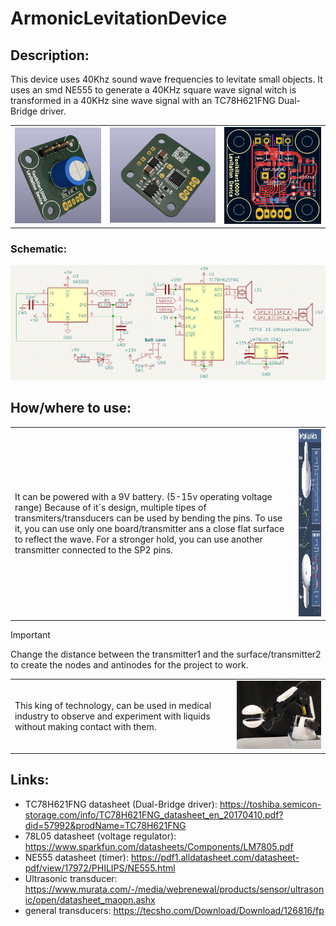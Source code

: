 # ArmonicLevitationDevice

## Description:
This device uses 40Khz sound wave frequencies to levitate small objects. 
It uses an smd NE555 to generate a 40KHz square wave signal witch is transformed in a 40KHz sine wave signal with an TC78H621FNG Dual-Bridge driver.

<table>
  <tr>
    <td><img src="https://github.com/Tonikiller10000/ArmonicLevitationDevice/blob/main/LevitationPictures/47.png" ></td>
    <td><img src="https://github.com/Tonikiller10000/ArmonicLevitationDevice/blob/main/LevitationPictures/44.png" ></td>
    <td><img src="https://github.com/Tonikiller10000/ArmonicLevitationDevice/blob/main/LevitationPictures/43.png" ></td>
  </tr>
</table>

### Schematic:
<img src="https://github.com/Tonikiller10000/ArmonicLevitationDevice/blob/main/LevitationPictures/45.png" >




## How/where to use:

<table>
  <tr>
    <td> 
    It can be powered with a 9V battery. (5-15v operating voltage range) 
    Because of it`s design, multiple tipes of transmiters/transducers can be used by bending the pins. To use it, you can use only one board/transmitter ans a close flat surface to reflect the wave. For a stronger hold, you can use another transmitter connected to the SP2 pins.</td>
    <td>
      <img src="https://github.com/Tonikiller10000/ArmonicLevitationDevice/blob/main/LevitationPictures/p1.webp" height = 300> </td>
  </tr>
</table>

> [!IMPORTANT]
> Change the distance between the transmitter1 and the surface/transmitter2 to create the nodes and antinodes for the project to work.

<table>
  <tr>
    <td> 
    This king of technology, can be used in medical industry to observe and experiment with liquids without making contact with them.</td>
    <td><img src="https://github.com/Tonikiller10000/ArmonicLevitationDevice/blob/main/LevitationPictures/p2.png" width= 400></td>
  </tr>
</table>



## Links:
- TC78H621FNG datasheet (Dual-Bridge driver): https://toshiba.semicon-storage.com/info/TC78H621FNG_datasheet_en_20170410.pdf?did=57992&prodName=TC78H621FNG
- 78L05 datasheet (voltage regulator): https://www.sparkfun.com/datasheets/Components/LM7805.pdf
- NE555 datasheet (timer): https://pdf1.alldatasheet.com/datasheet-pdf/view/17972/PHILIPS/NE555.html
- Ultrasonic transducer: https://www.murata.com/-/media/webrenewal/products/sensor/ultrasonic/open/datasheet_maopn.ashx
- general transducers: https://tecsho.com/Download/Download/126816/fp
